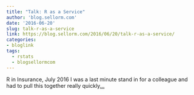 ```yaml
---
title: "Talk: R as a Service"
author: 'blog.sellorm.com'
date: '2016-06-20'
slug: talk-r-as-a-service
link: https://blog.sellorm.com/2016/06/20/talk-r-as-a-service/
categories:
- bloglink
tags:
  - rstats
  - blogsellormcom
---
```


R in Insurance, July 2016 I was a last minute stand in for a colleague and had to pull this together really quickly[... <i class="fas fa-external-link-alt"></i>](https://blog.sellorm.com/2016/06/20/talk-r-as-a-service/)

